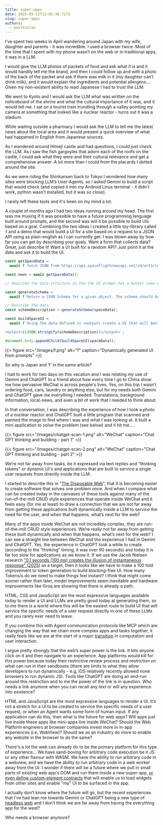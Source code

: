 ```yaml
---
title: super-apps
date: 2025-05-12T12:05:38.727Z
slug: super-apps
authors:
  - paulkinlan
---
```


I’ve spent two weeks in April wandering around Japan with my wife, daughter and parents - it was incredible. I used a browser twice. Most of the time that I spent with my phone wasn’t on the web or in traditional apps, it was in a LLM.

I would give the LLM photos of packets of food and ask what it is and it would handily tell me the brand, and then I could follow up and with a photo of the back of the packet and ask if there was milk in it (my daughter can’t drink milk), and it would explain the ingredients and potential allergens.... Given my non-existent ability to read Japanese I had to trust the LLM.

We went to Kyoto and I would ask the LLM what was written on the noticeboard of the shrine and what the cultural importance of it was, and it would tell me. I sat on a tourist train trundling through a valley pointing my camera at something that looked like a nuclear reactor - turns out it was a stadium.

While waiting outside a pharmacy I would ask the LLM to tell me the latest news about the local area and it would present a quick overview of what had happened in English from Japanese sources.

As I wandered around Himeji castle and had questions, I could just check the LLM. As I saw the fish gargoyles that adorn each of the roofs on the castle, I could ask what they were and their cultural relevance and get a comprehensive answer. A lot more than I could from the placards I dotted around the site.

As we were riding the Shinkansen back to Tokyo I wondered how many sites were blocking LLM’s User-Agents, so I asked Gemini to build a script that would check (and copied it into my Android Linux terminal - it didn’t work, python wasn’t installed, but it was so close).

I rarely left these tools and it's been on my mind a lot.

A couple of months ago I had two ideas running around my head. The first was me musing if it was possible to have a future programming language built around prompts, and the second was will it be possible to build UIs based on a goal. Combining the two ideas I created a little toy-library called `f` and a demo that would build a UI for a site based on a request to a JSON API using as plain-english as I can currently get. I was blown away by how far you can get by describing your goals. Want a form that collects data? Great, just describe it! Want a UI built for a random API? Just point it at the data and ask it to build the UI.

```javascript
const getSpaceData =
  await f`fetch JSON from https://api.spaceflightnewsapi.net/v4/articles/`;

const news = await getSpaceData();

// Describe the data structure so the the UI prompt has a better idea of what to build.

const generateSchema =
  await f`Return a JSON Schema for a given object. The schema should be in the format defined in https://json-schema.org/understanding-json-schema/reference/object.html and should include all the properties of the object. The schema should include the type of the property, the format of the property, the required status of the property, and the description of the property. The schema should include all the properties of the object. The schema should include the type of the property, the format of the property, the required status of the property, and the description of the property.`;

// Describe the data
const schemeDescription = generateSchema(spaceData);

const buildSpaceUI =
  await f`Using the data defined in <output> create a UI that will best display the space flight information. The developer will provide the data as a parameter and it will be in the format defined in <output>.

<output>${JSON.stringify(schemeDescription)}</output>`;

document.body.appendChild(buildSpaceUI(spaceData));
```

{{< figure src="/images/f.png" alt="f" caption="Dynamically generated UI from prompts" >}}

So why is Japan and ‘f’ in the same article?

I had to work for two days on this vacation and I was relating my use of Gemini and ChatGPT to a friend about how every time I go to China show me how pervasive WeChat is across people's lives. Yes, on this trip I wasn’t ordering food, cars, laundry or anything else, but for my needs both Gemini and ChatGPT gave me everything I needed. Translations, background information, local-news, and even a bit of work that I needed to think about.

In that conversation, I was describing the experience of how I took a photo of a nuclear reactor and ChatGPT built a little program that scanned and panned the image to find where I was and what I was looking at. It built a mini application to solve the problem (see below) and it hit me....

{{< figure src="/images/chatgpt-scan-1.png" alt="WeChat" caption="Chat GPT thinking and building - part 1" >}}

{{< figure src="/images/chatgpt-scan-2.png" alt="WeChat" caption="Chat GPT thinking and building - part 2" >}}

We’re not far away from tasks, be it expressed via text replies and "thinking tokens" or dynamic UI's and applications that are built to service a single user requests from directly inside the LLM.

I started to describe this in "[The Disposable Web](https://paul.kinlan.me/the-disposable-web/)", that it is becoming easier to create software that solves one problem once. And when I compare what can be created today in the canvases of these tools against many of the run-of-the-mill CRUD style experiences that operate inside WeChat and it feels easy (for me at least) to draw a connection that we are not far away from getting these applications built dynamically inside a LLM to service the need for the user, and when that happens, what’s next for the web?

Many of the apps inside WeChat are not incredibly complex, they are run-of-the-mill CRUD style experiences. We’re really not far away from getting these built dynamically and when that happens, what’s next for the web? I can see a straight line between WeChat and the experience I had in Gemini and ChatGPT. Yes, the experience in ChatGPT took a while to create (according to the “thinking” timing, it was over 90 seconds) and today it is far too slow for applications as we know it. If we use the Jacob Nielsen research ["0.1 seconds (100 ms) creates the illusion of instantaneous response" (2025)](<https://jakobnielsenphd.substack.com/p/time-scale-ux#:~:text=0.1%20seconds%20(100%20ms)%20creates%20the%20illusion%20of%20instantaneous%20response>) as a target, then it looks like we have to make a 100 fold improvement to token generation to build blocking-free UI. How many Tokens/s do we need to make things feel instant? I think that might come sooner rather than later, model improvements seem inevitable and hardware improvements like Groq are showing that there is already a path.

HTML, CSS and JavaScript are the most expressive languages available today to render a UI and LLMs are pretty good today at generating them, so to me there is a world where this will be the easiest route to build UI that will service the specific needs of a user request directly in one of these LLMs and you rarely ever need to leave.

If you combine this with Agent communication protocols like MCP which are changing the way that we chain more complex apps and tasks together, it really feels like we are at the start of a major [transition](/transition/) in computation and user interaction.

I argue pretty strongly that the web’s super power is the link. It lets anyone click on it and then navigate to an experience. App platforms would kill for this power because today their restrictive review process and restriction on what can run in their sandboxes (there are limits to what they allow developers to run dynamically - e.g, iOS relatively recently allowed none browsers to run dynamic JS). Tools like ChatGPT are doing an end-run around this restriction and to me the power of the link is in question. Who needs a link anymore when you can recall any text or will any experience into existence?

HTML and JavaScript are the most expressive languages to render a UI. It’s not a stretch for a UI to be created to service the specific needs of a user request, or when an Agent wants some form of human input. If any application can do this, then what is the future for web apps? Will apps just live inside these apps like mini-apps live inside WeChat? Should the Web Platform engineers at browser companies invest more in in-app experiences (i.e, WebView)? Should we as an industry do more to enable any website in the browser to do the same?

There's a lot the web can already do to be the primary platform for this type of experience... We have sand-boxing for arbitrary code execution be it JS or any other flavour with WASM. We have the ability to run arbitrary code in a webview, and we have the ability to run arbitrary code in a web worker away from the UI. I wonder if there will be a future where we pull in small parts of existing web app's DOM and run them inside a new super-app, [or even define custom-element contracts](https://paul.kinlan.me/custom-elements-ecosystem/#:~:text=Platforms%20as%20the%20decider%20of%20the%20component%20suite) that will enable us to load widgets from other sites and enable "my" UI to be surfaced in the app.

I actually don’t know where the future will go, but the recent experiences that I’ve had lean me towards Gemini or ChatGPT being a new type of [headless web](https://paul.kinlan.me/the-headless-web/) and I don’t think we are far away from having the everything app for the west?

Who needs a browser anymore?
